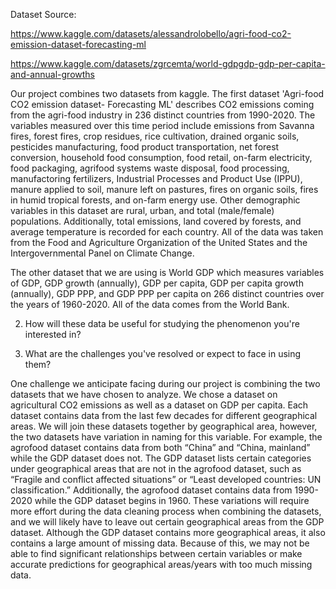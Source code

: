 Dataset Source:

https://www.kaggle.com/datasets/alessandrolobello/agri-food-co2-emission-dataset-forecasting-ml

https://www.kaggle.com/datasets/zgrcemta/world-gdpgdp-gdp-per-capita-and-annual-growths

Our project combines two datasets from kaggle. The first dataset 'Agri-food CO2 emission dataset- Forecasting ML' describes CO2 emissions coming from the agri-food industry in 236 distinct countries from 1990-2020. The variables measured over this time period include emissions from Savanna fires, forest fires, crop residues, rice cultivation, drained organic soils, pesticides manufacturing, food product transportation, net forest conversion, household food consumption, food retail, on-farm electricity, food packaging, agrifood systems waste disposal, food processing, manufactoring fertilizers, Industrial Processes and Product Use (IPPU), manure applied to soil, manure left on pastures, fires on organic soils, fires in humid tropical forests, and on-farm energy use. Other demographic variables in this dataset are rural, urban, and total (male/female) populations. Additionally, total emissions, land covered by forests, and average temperature is recorded for each country. All of the data was taken from the Food and Agriculture Organization of the United States and the Intergovernmental Panel on Climate Change.

The other dataset that we are using is World GDP which measures variables of GDP, GDP growth (annually), GDP per capita, GDP per capita growth (annually), GDP PPP, and GDP PPP per capita on 266 distinct countries over the years of 1960-2020. All of the data comes from the World Bank. 


2. How will these data be useful for studying the phenomenon you're interested in?

3. What are the challenges you've resolved or expect to face in using them?

One challenge we anticipate facing during our project is combining the two datasets that we 
have chosen to analyze. We chose a dataset on agricultural CO2 emissions as well as a dataset on 
GDP per capita. Each dataset contains data from the last few decades for different geographical 
areas. We will join these datasets together by geographical area, however, the two datasets have 
variation in naming for this variable. For example, the agrofood dataset contains data from both 
“China” and “China, mainland” while the GDP dataset does not. The GDP dataset lists certain categories
under geographical areas that are not in the agrofood dataset, such as “Fragile and conflict affected 
situations” or “Least developed countries: UN classification.” Additionally, the agrofood dataset 
contains data from 1990-2020 while the GDP dataset begins in 1960. These variations will require more 
effort during the data cleaning process when combining the datasets, and we will likely have to leave 
out certain geographical areas from the GDP dataset. Although the GDP dataset contains more geographical 
areas, it also contains a large amount of missing data. Because of this, we may not be able to find 
significant relationships between certain variables or make accurate predictions for geographical 
areas/years with too much missing data. 
